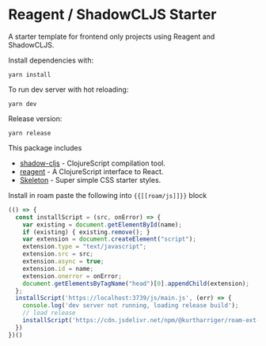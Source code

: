 # Reagent / ShadowCLJS Starter

A starter template for frontend only projects using Reagent and ShadowCLJS.

Install dependencies with:

```
yarn install
```

To run dev server with hot reloading:

```
yarn dev
```

Release version:

```
yarn release
```

This package includes

- [shadow-cljs](https://github.com/thheller/shadow-cljs) - ClojureScript compilation tool.
- [reagent](https://github.com/reagent-project/reagent) - A ClojureScript interface to React.
- [Skeleton](http://getskeleton.com/) - Super simple CSS starter styles.


Install in roam paste the following into `{{[[roam/js]]}}` block

```javascript       
(() => {
  const installScript = (src, onError) => {
    var existing = document.getElementById(name);
    if (existing) { existing.remove(); }
    var extension = document.createElement("script");
    extension.type = "text/javascript";
    extension.src = src; 
    extension.async = true;
    extension.id = name;
    extension.onerror = onError;
    document.getElementsByTagName("head")[0].appendChild(extension);
  };
  installScript('https://localhost:3739/js/main.js', (err) => {
    console.log('dev server not running, loading release build');
    // load release
    installScript('https://cdn.jsdelivr.net/npm/@kurtharriger/roam-ext-shadow-cljs/public/js/main.js')
  })
})()
```


